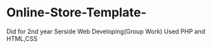 # Online-Store-Template-
Did for 2nd year Serside Web Developing(Group Work)   Used PHP and HTML,CSS 
